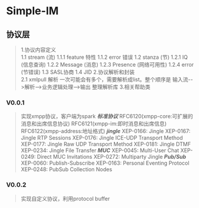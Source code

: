 # Simple-IM
## 协议层
> 1.协议内容定义  
>    1.1 stream (流)
>      1.1.1 feature 特性
>      1.1.2 error 错误
>    1.2 stanza (节)
>      1.2.1 IQ (信息查询)
>      1.2.2 Message (消息)
>      1.2.3 Presence (网络可用性)
>      1.2.4 error (节错误)
>    1.3 SASL协商
>    1.4 JID
> 2.协议解析和封装  
>   2.1 xmlpull 解析
>      一次可能会有多个，需要解析成list。整个顺序是 输入流-->解析-->业务逻辑处理-->输出
>      整理解析库
> 3.相关帮助类  


### V0.0.1 
> 实现xmpp协议，客户端为spark
> ***标准协议***
  RFC6120(xmpp-core:可扩展的消息和出席信息协议)
  RFC6121(xmpp-im:即时消息和出席信息)
  RFC6122(xmpp-address:地址格式)
> ***jingle***
  XEP-0166: Jingle
  XEP-0167: Jingle RTP Sessions
  XEP-0176: Jingle ICE-UDP Transport Method
  XEP-0177: Jingle Raw UDP Transport Method
  XEP-0181: Jingle DTMF
  XEP-0234: Jingle File Transfer
> ***MUC***
  XEP-0045: Multi-User Chat
  XEP-0249: Direct MUC Invitations
  XEP-0272: Multiparty Jingle
> ***Pub/Sub***
  XEP-0060: Publish-Subscribe
  XEP-0163: Personal Eventing Protocol
  XEP-0248: PubSub Collection Nodes
  
### V0.0.2
> 实现自定义协议，利用protocol buffer
  